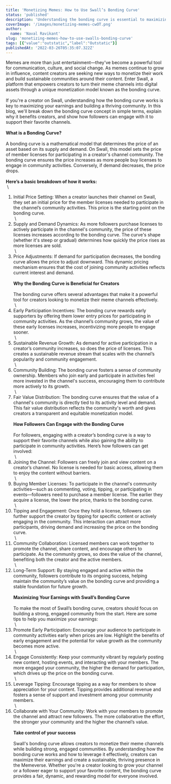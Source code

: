 ```yaml
---
title: 'Monetizing Memes: How to Use Swall’s Bonding Curve'
status: 'published'
description: 'Understanding the bonding curve is essential to maximizing your earnings on Swall. This blog breaks down the concept in simple terms, explaining how it works, why it benefits creators, and how followers can engage with it to support their favorite channels.'
coverImage: '/images/monetizing-memes-cwOT.png'
author:
  name: 'Naval Ravikant'
slug: 'monetizing-memes-how-to-use-swalls-bonding-curve'
tags: [{"value":"outstatic","label":"Outstatic"}]
publishedAt: '2022-03-26T05:35:07.322Z'
---
```


Memes are more than just entertainment—they've become a powerful tool for communication, culture, and social change. As memes continue to grow in influence, content creators are seeking new ways to monetize their work and build sustainable communities around their content. Enter Swall, a platform that empowers creators to turn their meme channels into digital assets through a unique monetization model known as the bonding curve.\
 \
If you're a creator on Swall, understanding how the bonding curve works is key to maximizing your earnings and building a thriving community. In this blog, we'll break down the bonding curve concept in simple terms, explain why it benefits creators, and show how followers can engage with it to support their favorite channels.\
 \
**What is a Bonding Curve?**\
 \
A bonding curve is a mathematical model that determines the price of an asset based on its supply and demand. On Swall, this model sets the price of member licenses for participating in a creator's channel community. The bonding curve ensures the price increases as more people buy licenses to engage in community activities. Conversely, if demand decreases, the price drops.\
 \
**Here’s a basic breakdown of how it works:**\
 \\

 1. Initial Price Setting: When a creator launches their channel on Swall, they set an initial price for the member licenses needed to participate in the channel’s community activities. This price is the starting point on the bonding curve.\
     \\
 2. Supply and Demand Dynamics: As more followers purchase licenses to actively participate in the channel's community, the price of these licenses increases according to the bonding curve. The curve's shape (whether it's steep or gradual) determines how quickly the price rises as more licenses are sold.\
     \\
 3. Price Adjustments: If demand for participation decreases, the bonding curve allows the price to adjust downward. This dynamic pricing mechanism ensures that the cost of joining community activities reflects current interest and demand.\
     \
    **Why the Bonding Curve is Beneficial for Creators**\
     \
    The bonding curve offers several advantages that make it a powerful tool for creators looking to monetize their meme channels effectively.\
     \\
 4. Early Participation Incentives: The bonding curve rewards early supporters by offering them lower entry prices for participating in community activities. As the channel’s community grows, the value of these early licenses increases, incentivizing more people to engage sooner.\
     \\
 5. Sustainable Revenue Growth: As demand for active participation in a creator’s community increases, so does the price of licenses. This creates a sustainable revenue stream that scales with the channel’s popularity and community engagement.\
     \\
 6. Community Building: The bonding curve fosters a sense of community ownership. Members who join early and participate in activities feel more invested in the channel's success, encouraging them to contribute more actively to its growth.\
     \\
 7. Fair Value Distribution: The bonding curve ensures that the value of a channel's community is directly tied to its activity level and demand. This fair value distribution reflects the community's worth and gives creators a transparent and equitable monetization model.\
     \
    **How Followers Can Engage with the Bonding Curve**\
     \
    For followers, engaging with a creator’s bonding curve is a way to support their favorite channels while also gaining the ability to participate in community activities. Here’s how followers can get involved:\
     \\
 8. Joining the Channel: Followers can freely join and view content on a creator’s channel. No license is needed for basic access, allowing them to enjoy the content without barriers.\
     \\
 9. Buying Member Licenses: To participate in the channel's community activities—such as commenting, voting, tipping, or participating in events—followers need to purchase a member license. The earlier they acquire a license, the lower the price, thanks to the bonding curve.\
     \\
10. Tipping and Engagement: Once they hold a license, followers can further support the creator by tipping for specific content or actively engaging in the community. This interaction can attract more participants, driving demand and increasing the price on the bonding curve.\
     \\
11. Community Collaboration: Licensed members can work together to promote the channel, share content, and encourage others to participate. As the community grows, so does the value of the channel, benefiting both the creator and the active members.\
     \\
12. Long-Term Support: By staying engaged and active within the community, followers contribute to its ongoing success, helping maintain the community’s value on the bonding curve and providing a stable foundation for future growth.\
     \
    **Maximizing Your Earnings with Swall’s Bonding Curve**\
     \
    To make the most of Swall’s bonding curve, creators should focus on building a strong, engaged community from the start. Here are some tips to help you maximize your earnings:\
     \\
13. Promote Early Participation: Encourage your audience to participate in community activities early when prices are low. Highlight the benefits of early engagement and the potential for value growth as the community becomes more active.\
     \\
14. Engage Consistently: Keep your community vibrant by regularly posting new content, hosting events, and interacting with your members. The more engaged your community, the higher the demand for participation, which drives up the price on the bonding curve.\
     \\
15. Leverage Tipping: Encourage tipping as a way for members to show appreciation for your content. Tipping provides additional revenue and fosters a sense of support and investment among your community members.\
     \\
16. Collaborate with Your Community: Work with your members to promote the channel and attract new followers. The more collaborative the effort, the stronger your community and the higher the channel’s value.\
     \
    **Take control of your success**\
     \
    Swall's bonding curve allows creators to monetize their meme channels while building strong, engaged communities. By understanding how the bonding curve works and how to leverage it effectively, creators can maximize their earnings and create a sustainable, thriving presence in the Memeverse. Whether you're a creator looking to grow your channel or a follower eager to support your favorite content, the bonding curve provides a fair, dynamic, and rewarding model for everyone involved.
